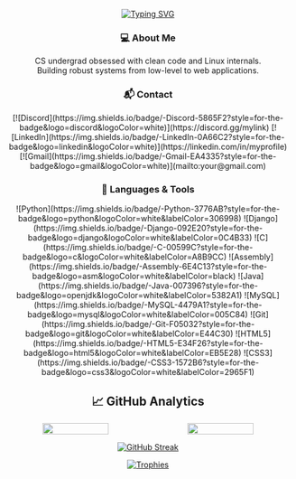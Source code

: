 <div align="center">

<!-- Typing Animation -->
[![Typing SVG](https://readme-typing-svg.herokuapp.com?font=Fira+Code&pause=1000&color=00F718&width=220&lines=Hi+There!;Welcome+to+my+GitHub)](https://git.io/typing-svg)

<!-- About Me -->
<h3>💻 About Me</h3>
<p>
CS undergrad obsessed with clean code and Linux internals.<br>
Building robust systems from low-level to web applications.
</p>

<!-- Contact Section -->
<h3>📬 Contact</h3>
<div style="display: flex; justify-content: center; gap: 10px; flex-wrap: wrap;">
  [![Discord](https://img.shields.io/badge/-Discord-5865F2?style=for-the-badge&logo=discord&logoColor=white)](https://discord.gg/mylink)
  [![LinkedIn](https://img.shields.io/badge/-LinkedIn-0A66C2?style=for-the-badge&logo=linkedin&logoColor=white)](https://linkedin.com/in/myprofile)
  [![Gmail](https://img.shields.io/badge/-Gmail-EA4335?style=for-the-badge&logo=gmail&logoColor=white)](mailto:your@gmail.com)
</div>

<!-- Tech Stack Section -->
<h3>🚀 Languages & Tools</h3>
<div style="display: flex; justify-content: center; flex-wrap: wrap; gap: 8px;">
  ![Python](https://img.shields.io/badge/-Python-3776AB?style=for-the-badge&logo=python&logoColor=white&labelColor=306998)
  ![Django](https://img.shields.io/badge/-Django-092E20?style=for-the-badge&logo=django&logoColor=white&labelColor=0C4B33)
  ![C](https://img.shields.io/badge/-C-00599C?style=for-the-badge&logo=c&logoColor=white&labelColor=A8B9CC)
  ![Assembly](https://img.shields.io/badge/-Assembly-6E4C13?style=for-the-badge&logo=asm&logoColor=white&labelColor=black)
  ![Java](https://img.shields.io/badge/-Java-007396?style=for-the-badge&logo=openjdk&logoColor=white&labelColor=5382A1)
  ![MySQL](https://img.shields.io/badge/-MySQL-4479A1?style=for-the-badge&logo=mysql&logoColor=white&labelColor=005C84)
  ![Git](https://img.shields.io/badge/-Git-F05032?style=for-the-badge&logo=git&logoColor=white&labelColor=E44C30)
  ![HTML5](https://img.shields.io/badge/-HTML5-E34F26?style=for-the-badge&logo=html5&logoColor=white&labelColor=EB5E28)
  ![CSS3](https://img.shields.io/badge/-CSS3-1572B6?style=for-the-badge&logo=css3&logoColor=white&labelColor=2965F1)
</div>

## 📈 GitHub Analytics

<div style="display: flex; justify-content: center; gap: 15px; flex-wrap: wrap;">
  <img src="https://github-readme-stats.vercel.app/api?username=Malekio&show_icons=true&theme=radical&hide_border=true" width="48%">
  <img src="https://github-readme-stats.vercel.app/api/top-langs/?username=Malekio&layout=compact&theme=radical&hide_border=true" width="48%">
</div>

<!-- Streak Stats -->
[![GitHub Streak](https://streak-stats.demolab.com?user=Malekio&theme=radical&hide_border=true)](https://git.io/streak-stats)

<!-- Trophies -->
[![Trophies](https://github-profile-trophy.vercel.app/?username=Malekio&theme=radical&no-bg=true&no-frame=true&row=1&margin-w=5)](https://github.com/ryo-ma/github-profile-trophy)

</div>
